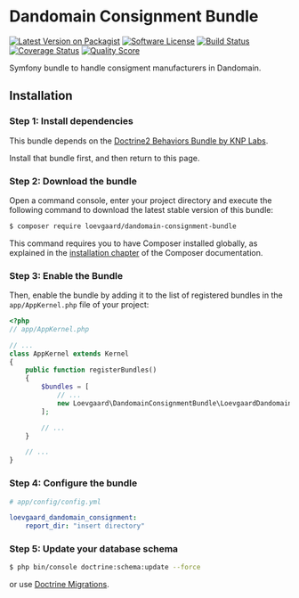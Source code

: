 # Dandomain Consignment Bundle

[![Latest Version on Packagist][ico-version]][link-packagist]
[![Software License][ico-license]](LICENSE)
[![Build Status][ico-travis]][link-travis]
[![Coverage Status][ico-scrutinizer]][link-scrutinizer]
[![Quality Score][ico-code-quality]][link-code-quality]

Symfony bundle to handle consigment manufacturers in Dandomain.

## Installation

### Step 1: Install dependencies

This bundle depends on the [Doctrine2 Behaviors Bundle by KNP Labs](https://github.com/KnpLabs/DoctrineBehaviors).

Install that bundle first, and then return to this page.

### Step 2: Download the bundle

Open a command console, enter your project directory and execute the
following command to download the latest stable version of this bundle:

```bash
$ composer require loevgaard/dandomain-consignment-bundle
```

This command requires you to have Composer installed globally, as explained
in the [installation chapter](https://getcomposer.org/doc/00-intro.md)
of the Composer documentation.

### Step 3: Enable the Bundle

Then, enable the bundle by adding it to the list of registered bundles
in the `app/AppKernel.php` file of your project:

```php
<?php
// app/AppKernel.php

// ...
class AppKernel extends Kernel
{
    public function registerBundles()
    {
        $bundles = [
            // ...
            new Loevgaard\DandomainConsignmentBundle\LoevgaardDandomainConsignmentBundle(),
        ];

        // ...
    }

    // ...
}
```

### Step 4: Configure the bundle
```yaml
# app/config/config.yml

loevgaard_dandomain_consignment:
    report_dir: "insert directory"
```

### Step 5: Update your database schema
```bash
$ php bin/console doctrine:schema:update --force
```

or use [Doctrine Migrations](https://symfony.com/doc/master/bundles/DoctrineMigrationsBundle/index.html).

[ico-version]: https://img.shields.io/packagist/v/loevgaard/dandomain-consignment-bundle.svg?style=flat-square
[ico-license]: https://img.shields.io/badge/license-MIT-brightgreen.svg?style=flat-square
[ico-travis]: https://img.shields.io/travis/loevgaard/dandomain-consignment-bundle/master.svg?style=flat-square
[ico-scrutinizer]: https://img.shields.io/scrutinizer/coverage/g/loevgaard/dandomain-consignment-bundle.svg?style=flat-square
[ico-code-quality]: https://img.shields.io/scrutinizer/g/loevgaard/dandomain-consignment-bundle.svg?style=flat-square

[link-packagist]: https://packagist.org/packages/loevgaard/dandomain-consignment-bundle
[link-travis]: https://travis-ci.org/loevgaard/dandomain-consignment-bundle
[link-scrutinizer]: https://scrutinizer-ci.com/g/loevgaard/dandomain-consignment-bundle/code-structure
[link-code-quality]: https://scrutinizer-ci.com/g/loevgaard/dandomain-consignment-bundle